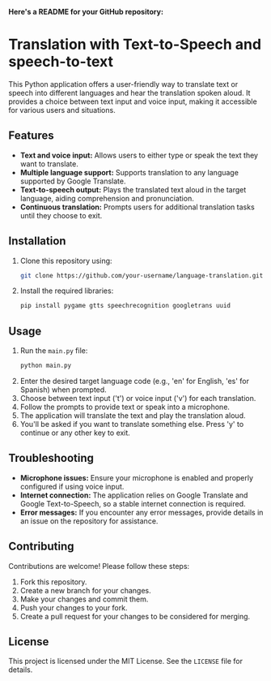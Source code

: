  **Here's a README for your GitHub repository:**

# Translation with Text-to-Speech and speech-to-text

This Python application offers a user-friendly way to translate text or speech into different languages and hear the translation spoken aloud. It provides a choice between text input and voice input, making it accessible for various users and situations.

## Features

- **Text and voice input:** Allows users to either type or speak the text they want to translate.
- **Multiple language support:** Supports translation to any language supported by Google Translate.
- **Text-to-speech output:** Plays the translated text aloud in the target language, aiding comprehension and pronunciation.
- **Continuous translation:** Prompts users for additional translation tasks until they choose to exit.

## Installation

1. Clone this repository using:
   ```bash
   git clone https://github.com/your-username/language-translation.git
   ```
2. Install the required libraries:
   ```bash
   pip install pygame gtts speechrecognition googletrans uuid
   ```

## Usage

1. Run the `main.py` file:
   ```bash
   python main.py
   ```
2. Enter the desired target language code (e.g., 'en' for English, 'es' for Spanish) when prompted.
3. Choose between text input ('t') or voice input ('v') for each translation.
4. Follow the prompts to provide text or speak into a microphone.
5. The application will translate the text and play the translation aloud.
6. You'll be asked if you want to translate something else. Press 'y' to continue or any other key to exit.

## Troubleshooting

- **Microphone issues:** Ensure your microphone is enabled and properly configured if using voice input.
- **Internet connection:** The application relies on Google Translate and Google Text-to-Speech, so a stable internet connection is required.
- **Error messages:** If you encounter any error messages, provide details in an issue on the repository for assistance.

## Contributing

Contributions are welcome! Please follow these steps:

1. Fork this repository.
2. Create a new branch for your changes.
3. Make your changes and commit them.
4. Push your changes to your fork.
5. Create a pull request for your changes to be considered for merging.

## License

This project is licensed under the MIT License. See the `LICENSE` file for details.
